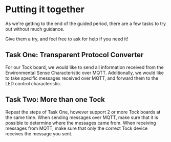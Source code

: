 # Putting it together

As we're getting to the end of the guided period, there are a few tasks to try out without much guidance.

Give them a try, and feel free to ask for help if you need it!

## Task One: Transparent Protocol Converter

For our Tock board, we would like to send all information received from the Environmental Sense Characteristic over MQTT. Additionally, we would like to take specific messages received over MQTT, and forward them to the LED control characteristic.

## Task Two: More than one Tock

Repeat the steps of Task One, however support 2 or more Tock boards at the same time. When sending messages over MQTT, make sure that it is possible to determine where the messages came from. When receiving messages from MQTT, make sure that only the correct Tock device receives the message you sent.
